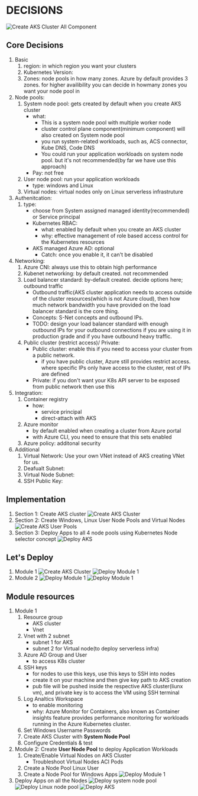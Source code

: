 # DECISIONS 

![Create AKS Cluster All Component](../Images/Arch-Component.png)
## Core Decisions
1. Basic
    1. region: in which region you want your clusters
    2. Kubernetes Version:
    3. Zones: node pools in how many zones. Azure by default provides 3 zones. for higher availibility you can decide in howmany zones you want your node pool in
2. Node pools:  
    1. System node pool: gets created by default when you create AKS cluster
        - what: 
            - This is a system node pool with multiple worker node 
            - cluster control plane component(minimum component) will also created on System node pool
            - you run system-related workloads, such as, ACS connector, Kube DNS, Code DNS
            - You could run your application workloads on system node pool. but it's not recommended(by far we have use this approach)
        - Pay: not free
    2. User node pool: run your application workloads
        - type: windows and Linux
    3. Virtual nodes: virtual nodes only on Linux serverless infrastruture  
3. Authenitcation:
    1. type: 
        - choose from System assigned managed identity(recommended) or Service principal
        - Kubernetes RBAC: 
            - what: enabled by default when you create an AKS cluster 
            - why: effective management of role based access control for the Kubernetes resources 
        - AKS managed Azure AD: optional
            - Catch: once you enable it, it can't be disabled 
4. Networking:
    1. Azure CNI: always use this to obtain high performance
    2. Kubenet networking: by default created. not recommended 
    3. Load balancer standard: by-default created. decide options here; outbound traffic 
        - Outbound traffic(AKS cluster application needs to access outside of the cluster resources(which is not Azure cloud), then how much network bandwidth you have provided on the load balancer standard is the core thing.
        - Concepts: S-Net concepts and outbound IPs.
        - TODO: design your load balancer standard with enough outbound IPs for your outbound connections if you are using it in production grade and if you have outbound heavy traffic.
    4. Public cluster (restrict access)/ Private: 
        - Public cluster: enable this if you need to access your cluster from a public network.
            - if you have public cluster, Azure still provides restrict access. where specific IPs only have access to the cluster, rest of IPs are defined
        - Private: if you don't want your K8s API server to be exposed from public network then use this
5. Integration: 
    1. Container registry
        - how: 
            - service principal
            - direct-attach with AKS 
    2. Azure monitor 
        - by default enabled when creating a cluster from Azure portal
        - with Azure CLI, you need to ensure that this sets enabled 
    3. Azure policy: additonal security 
6. Additional
    1. Virtual Network: Use your own VNet instead of AKS creating VNet for us. 
    2. Deafualt Subnet: 
    3. Virtual Node Subnet:
    4. SSH Public Key:

## Implementation
1. Section 1: Create AKS cluster
    ![Create AKS Cluster](../Images/01-Arch-Create-Cluster.png)
2. Section 2: Create Windows, Linux User Node Pools and Virtual Nodes
    ![Create AKS User Pools](../Images/02-Arch-Create-Pools.png) 
3. Section 3: Deploy Apps to all 4 node pools using Kubernetes Node selector concept
    ![Deploy AKS](../Images/03-Arch-Deploy.png)

## Let's Deploy

1. Module 1 
![Create AKS Cluster](../Images/01-Arch-Create-Cluster.png)
![Deploy Module 1](../Images/Arch-Module-1.png)
2. Module 2
![Deploy Module 1](../Images/02-Arch-Create-Pools.png)
![Deploy Module 1](../Images/02-Arch-Create-Pools-End.png)


## Module resources
1. Module 1 
    1. Resource group 
        - AKS cluster 
        - Vnet 
    2. Vnet with 2 subnet 
        - subnet 1 for AKS 
        - subnet 2 for Virtual node(to deploy serverless infra)
    3. Azure AD Group and User
        - to access K8s cluster 
    4. SSH keys
        - for nodes to use this keys, use this keys to SSH into nodes
        - create it on your machine and then give key path to AKS creation
        - pub file will be pushed inside the respective AKS cluster(liunx vm), and private key is to access the VM using SSH terminal
    5. Log Analtics Workspace
        - to enable monitoring
        - why: Azure Monitor for Containers, also known as Container insights feature provides performance monitoring for workloads running in the Azure Kubernetes cluster.
    6. Set Windows Username Passwords
    7. Create AKS Cluster with **System Node Pool**
    8. Configure Credentials & test
2. Module 2: Create **User Node Pool** to deploy Application Workloads
    1. Create/Enable Virtual Nodes on AKS Cluster 
        - Troubleshoot Virtual Nodes ACI Pods
    2. Create a Node Pool Linux User 
    3. Create a Node Pool for Windows Apps
    ![Deploy Module 1](../Images/01-Arch-Create-Pools-End.png)
3. Deploy Apps on all the Nodes
    ![Deploy system node pool](../Images/Deploy-01-SystemPool.png)
    ![Deploy Linux node pool](../Images/Deploy-02-LinuxPool.png)
    ![Deploy AKS](../Images/03-Arch-Deploy.png)